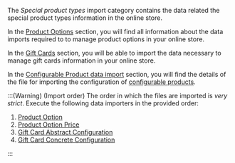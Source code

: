 The *Special product types* import category contains the data related the special product types information in the online store.

In the [Product Options](https://documentation.spryker.com/v5/docs/product-options) section, you will find all information about the data imports required to to manage product options in your online store.

In the [Gift Cards](https://documentation.spryker.com/v5/docs/gift-cards-import) section, you will be able to import the data necessary to manage gift cards information in your online store.

In the [Configurable Product data import](https://documentation.spryker.com/docs/configurable-product-data-import) section, you will find the details of the file for importing the configuration of [configurable products](https://documentation.spryker.com/upcoming-release/docs/configurable-product).

:::(Warning) (Import order)
The order in which the files are imported is *very strict*. Execute the following data importers in the provided order:

1. [Product Option](https://documentation.spryker.com/docs/file-details-product-optioncsv)
2. [Product Option Price](https://documentation.spryker.com/docs/file-details-product-option-pricecsv)
3. [Gift Card Abstract Configuration](https://documentation.spryker.com/docs/file-details-gift-card-abstract-configurationcsv)
4. [Gift Card Concrete Configuration](https://documentation.spryker.com/docs/file-details-gift-card-concrete-configurationcsv)

:::